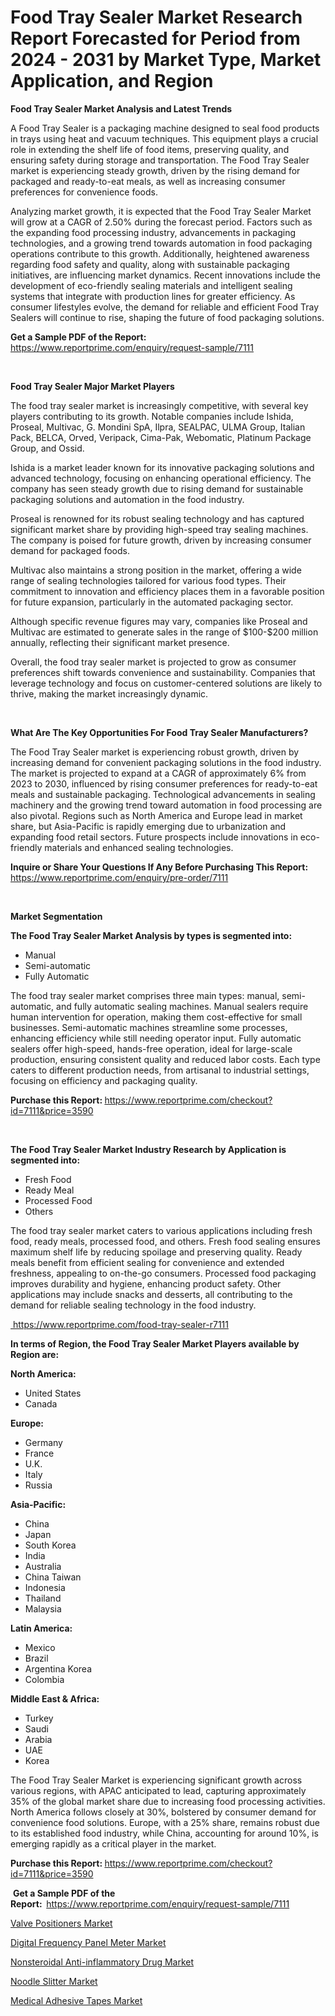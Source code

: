<p><h1>Food Tray Sealer Market Research Report Forecasted for Period from 2024 -  2031 by Market Type, Market Application, and Region</h1></p><p><strong>Food Tray Sealer Market Analysis and Latest Trends</strong></p>
<p><p>A Food Tray Sealer is a packaging machine designed to seal food products in trays using heat and vacuum techniques. This equipment plays a crucial role in extending the shelf life of food items, preserving quality, and ensuring safety during storage and transportation. The Food Tray Sealer market is experiencing steady growth, driven by the rising demand for packaged and ready-to-eat meals, as well as increasing consumer preferences for convenience foods. </p><p>Analyzing market growth, it is expected that the Food Tray Sealer Market will grow at a CAGR of 2.50% during the forecast period. Factors such as the expanding food processing industry, advancements in packaging technologies, and a growing trend towards automation in food packaging operations contribute to this growth. Additionally, heightened awareness regarding food safety and quality, along with sustainable packaging initiatives, are influencing market dynamics. Recent innovations include the development of eco-friendly sealing materials and intelligent sealing systems that integrate with production lines for greater efficiency. As consumer lifestyles evolve, the demand for reliable and efficient Food Tray Sealers will continue to rise, shaping the future of food packaging solutions.</p></p>
<p><strong>Get a Sample PDF of the Report:&nbsp;</strong> <a href="https://www.reportprime.com/enquiry/request-sample/7111">https://www.reportprime.com/enquiry/request-sample/7111</a></p>
<p>&nbsp;</p>
<p><strong>Food Tray Sealer Major Market Players</strong></p>
<p><p>The food tray sealer market is increasingly competitive, with several key players contributing to its growth. Notable companies include Ishida, Proseal, Multivac, G. Mondini SpA, Ilpra, SEALPAC, ULMA Group, Italian Pack, BELCA, Orved, Veripack, Cima-Pak, Webomatic, Platinum Package Group, and Ossid. </p><p>Ishida is a market leader known for its innovative packaging solutions and advanced technology, focusing on enhancing operational efficiency. The company has seen steady growth due to rising demand for sustainable packaging solutions and automation in the food industry.</p><p>Proseal is renowned for its robust sealing technology and has captured significant market share by providing high-speed tray sealing machines. The company is poised for future growth, driven by increasing consumer demand for packaged foods.</p><p>Multivac also maintains a strong position in the market, offering a wide range of sealing technologies tailored for various food types. Their commitment to innovation and efficiency places them in a favorable position for future expansion, particularly in the automated packaging sector.</p><p>Although specific revenue figures may vary, companies like Proseal and Multivac are estimated to generate sales in the range of $100-$200 million annually, reflecting their significant market presence.</p><p>Overall, the food tray sealer market is projected to grow as consumer preferences shift towards convenience and sustainability. Companies that leverage technology and focus on customer-centered solutions are likely to thrive, making the market increasingly dynamic.</p></p>
<p>&nbsp;</p>
<p><strong>What Are The Key Opportunities For Food Tray Sealer Manufacturers?</strong></p>
<p><p>The Food Tray Sealer market is experiencing robust growth, driven by increasing demand for convenient packaging solutions in the food industry. The market is projected to expand at a CAGR of approximately 6% from 2023 to 2030, influenced by rising consumer preferences for ready-to-eat meals and sustainable packaging. Technological advancements in sealing machinery and the growing trend toward automation in food processing are also pivotal. Regions such as North America and Europe lead in market share, but Asia-Pacific is rapidly emerging due to urbanization and expanding food retail sectors. Future prospects include innovations in eco-friendly materials and enhanced sealing technologies.</p></p>
<p><strong>Inquire or Share Your Questions If Any Before Purchasing This Report:</strong> <a href="https://www.reportprime.com/enquiry/pre-order/7111">https://www.reportprime.com/enquiry/pre-order/7111</a></p>
<p>&nbsp;</p>
<p><strong>Market Segmentation</strong></p>
<p><strong>The Food Tray Sealer Market Analysis by types is segmented into:</strong></p>
<p><ul><li>Manual</li><li>Semi-automatic</li><li>Fully Automatic</li></ul></p>
<p><p>The food tray sealer market comprises three main types: manual, semi-automatic, and fully automatic sealing machines. Manual sealers require human intervention for operation, making them cost-effective for small businesses. Semi-automatic machines streamline some processes, enhancing efficiency while still needing operator input. Fully automatic sealers offer high-speed, hands-free operation, ideal for large-scale production, ensuring consistent quality and reduced labor costs. Each type caters to different production needs, from artisanal to industrial settings, focusing on efficiency and packaging quality.</p></p>
<p><strong>Purchase this Report:&nbsp;</strong><a href="https://www.reportprime.com/checkout?id=7111&price=3590">https://www.reportprime.com/checkout?id=7111&price=3590</a></p>
<p>&nbsp;</p>
<p><strong>The Food Tray Sealer Market Industry Research by Application is segmented into:</strong></p>
<p><ul><li>Fresh Food</li><li>Ready Meal</li><li>Processed Food</li><li>Others</li></ul></p>
<p><p>The food tray sealer market caters to various applications including fresh food, ready meals, processed food, and others. Fresh food sealing ensures maximum shelf life by reducing spoilage and preserving quality. Ready meals benefit from efficient sealing for convenience and extended freshness, appealing to on-the-go consumers. Processed food packaging improves durability and hygiene, enhancing product safety. Other applications may include snacks and desserts, all contributing to the demand for reliable sealing technology in the food industry.</p></p>
<p><a href="https://www.reportprime.com/food-tray-sealer-r7111">&nbsp;https://www.reportprime.com/food-tray-sealer-r7111</a></p>
<p><strong>In terms of Region, the Food Tray Sealer Market Players available by Region are:</strong></p>
<p>
    <p> <strong> North America: </strong>
        <ul>
            <li>United States</li>
            <li>Canada</li>
        </ul>
        </p> 
    <p> <strong> Europe: </strong>
        <ul>
            <li>Germany</li>
            <li>France</li>
            <li>U.K.</li>
            <li>Italy</li>
            <li>Russia</li>
        </ul>
        </p> 
    <p> <strong> Asia-Pacific: </strong>
        <ul>
            <li>China</li>
            <li>Japan</li>
            <li>South Korea</li>
            <li>India</li>
            <li>Australia</li>
            <li>China Taiwan</li>
            <li>Indonesia</li>
            <li>Thailand</li>
            <li>Malaysia</li>
        </ul>
        </p> 
    <p> <strong> Latin America: </strong>
        <ul>
            <li>Mexico</li>
            <li>Brazil</li>
            <li>Argentina Korea</li>
            <li>Colombia</li>
        </ul>
        </p> 
    <p> <strong> Middle East & Africa: </strong>
        <ul>
            <li>Turkey</li>
            <li>Saudi</li>
            <li>Arabia</li>
            <li>UAE</li>
            <li>Korea</li>
        </ul>
    </p>
    </p>
<p><p>The Food Tray Sealer Market is experiencing significant growth across various regions, with APAC anticipated to lead, capturing approximately 35% of the global market share due to increasing food processing activities. North America follows closely at 30%, bolstered by consumer demand for convenience food solutions. Europe, with a 25% share, remains robust due to its established food industry, while China, accounting for around 10%, is emerging rapidly as a critical player in the market.</p></p>
<p><strong>Purchase this Report: </strong><a href="https://www.reportprime.com/checkout?id=7111&price=3590">https://www.reportprime.com/checkout?id=7111&price=3590</a></p>
<p>&nbsp;<strong>Get a Sample PDF of the Report:&nbsp;&nbsp;</strong><a href="https://www.reportprime.com/enquiry/request-sample/7111">https://www.reportprime.com/enquiry/request-sample/7111</a></p>
<p><strong></strong></p>
<p><p><a href="https://www.linkedin.com/pulse/global-valve-positioners-industry-analysis-report-market-wdxdc?trackingId=n49sUsXGRLi%2BfpDODWOreg%3D%3D">Valve Positioners Market</a></p><p><a href="https://medium.com/@amandaexton567/digital-frequency-panel-meter-market-indicators-market-size-regional-breakdown-market-player-6cb77090f4a7">Digital Frequency Panel Meter Market</a></p><p><a href="https://issuu.com/reportprime-2/docs/nonsteroidal-anti-inflammatory-drug_e15834d0c69191">Nonsteroidal Anti-inflammatory Drug Market</a></p><p><a href="https://github.com/Fyuu345/Market-Research-Report-List-1/blob/main/noodle-slitter-market.md">Noodle Slitter Market</a></p><p><a href="https://www.linkedin.com/pulse/medical-adhesive-tapes-market-essentials-key-players-0yymc?trackingId=jCNYYdzQSN60E0Q8WFSBkg%3D%3D">Medical Adhesive Tapes Market</a></p></p>